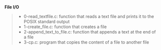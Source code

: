 **File I/O**
>
>* 0-read_textfile.c: function that reads a text file and prints it to the POSIX standard output
>* 1-create_file.c: function that creates a file
>* 2-append_text_to_file.c: function that appends a text at the end of a file
>* 3-cp.c: program that copies the content of a file to another file